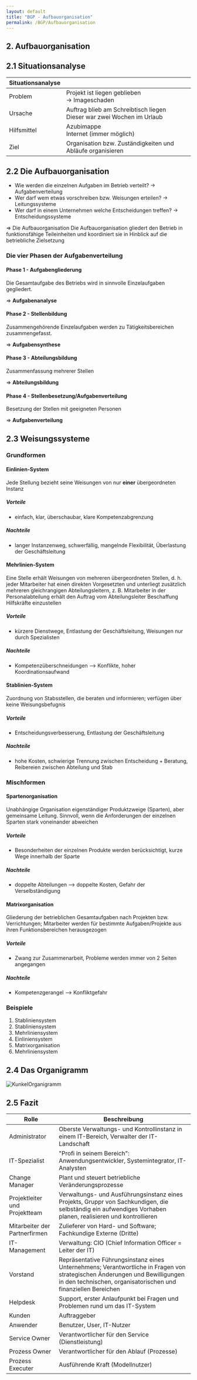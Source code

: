 ```yaml
---
layout: default
title: "BGP - Aufbauorganisation"
permalink: /BGP/Aufbauorganisation
---
```


## 2. Aufbauorganisation

## 2.1 Situationsanalyse

|Situationsanalyse||
|--|--|
|Problem|Projekt ist liegen geblieben<br> -> Imageschaden|
|Ursache|Auftrag blieb am Schreibtisch liegen<br>Dieser war zwei Wochen im Urlaub|
|Hilfsmittel|Azubimappe<br>Internet (immer möglich)|
|Ziel|Organisation bzw. Zuständigkeiten und Abläufe organisieren|

## 2.2 Die Aufbauorganisation

- Wie werden die einzelnen Aufgaben im Betrieb verteilt? -> Aufgabenverteilung
- Wer darf wem etwas vorschreiben bzw. Weisungen erteilen? -> Leitungssysteme
- Wer darf in einem Unternehmen welche Entscheidungen treffen? -> Entscheidungssysteme

=> Die Aufbauorganisation
Die Aufbauorganisation gliedert den Betrieb in funktionsfähige Teileinheiten und koordiniert sie in Hinblick auf die betriebliche Zielsetzung

### Die vier Phasen der Aufgabenverteilung

#### Phase 1 - Aufgabengliederung

Die Gesamtaufgabe des Betriebs wird in sinnvolle Einzelaufgaben gegliedert.

=> **Aufgabenanalyse**

#### Phase 2 - Stellenbildung

Zusammengehörende Einzelaufgaben werden zu Tätigkeitsbereichen zusammengefasst.

=> **Aufgabensynthese**

#### Phase 3 - Abteilungsbildung

Zusammenfassung mehrerer Stellen

=> **Abteilungsbildung**

#### Phase 4 - Stellenbesetzung/Aufgabenverteilung

Besetzung der Stellen mit geeigneten Personen

=> **Aufgabenverteilung**

## 2.3 Weisungssysteme

### Grundformen

#### Einlinien-System

Jede Stellung bezieht seine Weisungen von nur **einer** übergeordneten Instanz

##### Vorteile

- einfach, klar, überschaubar, klare Kompetenzabgrenzung

##### Nachteile

- langer Instanzenweg, schwerfällig, mangelnde Flexibilität, Überlastung der Geschäftsleitung

#### Mehrlinien-System

Eine Stelle erhält Weisungen von mehreren übergeordneten Stellen, d. h. jeder Mitarbeiter hat einen direkten Vorgesetzten und unterliegt zusätzlich mehreren gleichrangigen Abteilungsleitern, z. B. Mitarbeiter in der Personalabteilung erhält den Auftrag vom Abteilungsleiter Beschaffung Hilfskräfte einzustellen

##### Vorteile

- kürzere Dienstwege, Entlastung der Geschäftsleitung, Weisungen nur durch Spezialisten

##### Nachteile

- Kompetenzüberschneidungen --> Konflikte, hoher Koordinationsaufwand

#### Stablinien-System

Zuordnung von Stabsstellen, die beraten und informieren; verfügen über keine Weisungsbefugnis

##### Vorteile

- Entscheidungsverbesserung, Entlastung der Geschäftsleitung

##### Nachteile

- hohe Kosten, schwierige Trennung zwischen Entscheidung + Beratung, Reibereien zwischen Abteilung und Stab

### Mischformen

#### Spartenorganisation

Unabhängige Organisation eigenständiger Produktzweige (Sparten), aber gemeinsame Leitung. Sinnvoll, wenn die Anforderungen der einzelnen Sparten stark voneinander abweichen

##### Vorteile

- Besonderheiten der einzelnen Produkte werden berücksichtigt, kurze Wege innerhalb der Sparte

##### Nachteile

- doppelte Abteilungen --> doppelte Kosten, Gefahr der Verselbständigung

#### Matrixorganisation

Gliederung der betrieblichen Gesamtaufgaben nach Projekten bzw. Verrichtungen; Mitarbeiter werden für bestimmte Aufgaben/Projekte aus ihren Funktionsbereichen herausgezogen

##### Vorteile

- Zwang zur Zusammenarbeit, Probleme werden immer von 2 Seiten angegangen

##### Nachteile

- Kompetenzgerangel --> Konfliktgefahr

### Beispiele

1. Stabliniensystem
2. Stabliniensystem
3. Mehrliniensystem
4. Einliniensystem
5. Matrixorganisation
6. Mehrliniensystem

## 2.4 Das Organigramm

![KunkelOrganigramm](images/KunkelOrganigramm.png)

## 2.5 Fazit

|Rolle|Beschreibung|
|--|--|
|Administrator|Oberste Verwaltungs- und Kontrollinstanz in einem IT-Bereich, Verwalter der IT-Landschaft|
|IT-Spezialist|"Profi in seinem Bereich": Anwendungsentwickler, Systemintegrator, IT-Analysten|
|Change Manager|Plant und steuert betriebliche Veränderungsprozesse|
|Projektleiter und Projektteam|Verwaltungs- und Ausführungsinstanz eines Projekts, Gruppr von Sachkundigen, die selbständig ein aufwendiges Vorhaben planen, realisieren und kontrollieren|
|Mitarbeiter der Partnerfirmen|Zulieferer von Hard- und Software; Fachkundige Externe (Dritte)|
|IT-Management|Verwaltung: CIO (Chief Information Officer = Leiter der IT)|
|Vorstand|Repräsentative Führungsinstanz eines Unternehmens; Verantwortliche in Fragen von strategischen Änderungen und Bewilligungen in den technischen, organisatorischen und finanziellen Bereichen|
|Helpdesk|Support, erster Anlaufpunkt bei Fragen und Problemen rund um das IT-System|
|Kunden|Auftraggeber|
|Anwender|Benutzer, User, IT-Nutzer|
|Service Owner|Verantwortlicher für den Service (Dienstleistung)|
|Prozess Owner|Verantwortlicher für den Ablauf (Prozesse)|
|Prozess Executer|Ausführende Kraft (Modellnutzer)|
